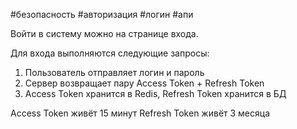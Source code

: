 #безопасность #авторизация #логин #апи

Войти в систему можно на странице входа.

Для входа выполняются следующие запросы:
1. Пользователь отправляет логин и пароль
2. Сервер возвращает пару Access Token + Refresh Token
3. Access Token хранится в Redis, Refresh Token хранится в БД

Access Token живёт 15 минут
Refresh Token живёт 3 месяца
